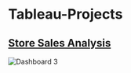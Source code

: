 # Tableau-Projects

## [Store Sales Analysis](https://github.com/levuthuynga/Tableau-Projects/tree/main/Store%20Sales%20Analysis%20Project)

![Dashboard 3](https://user-images.githubusercontent.com/94755091/142756915-a718c528-1a52-4963-8568-ddf0cd3703d9.png)
